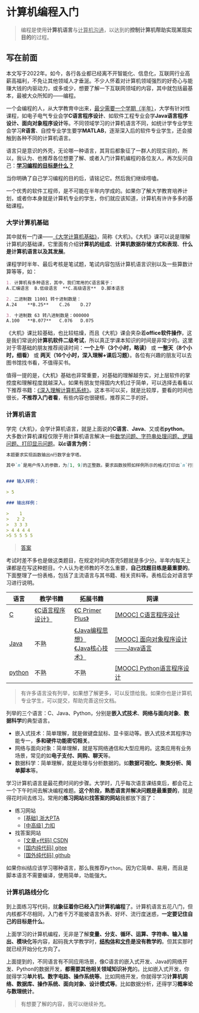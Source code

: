 # 计算机编程入门

> 编程是使用**计算机语言**与<u>计算机沟通</u>，以达到的**控制计算机帮助实现某现实目的**的过程。



## 写在前面

本文写于2022年。如今，各行各业都已经离不开智能化、信息化，互联网行业高薪高福利，不免让其他领域人才垂涎。不少人怀着对计算机领域强烈的好奇心与能赚大钱的内驱动力，或多或少，想要了解一下互联网领域的内容，其中就包括最基本，最被大众所知的——编程。

一个会编程的人，从大学教育中出来，<u>最少需要一个学期（半年）</u>，大学有针对性课程，如电子电气专业会学**C语言程序设计**、如软件工程专业会学**Java语言程序设计、面向对象程序设计**等。不同领域学习的计算机语言不同，如统计学专业学生会学习**R语言**、自控专业学生要学**MATLAB**，逐渐深入后的软件专业学生，还会接触到各种不同的计算机语言。

语言只是意识的外壳，无论哪一种语言，其背后都象征了一群人的现实目的，所以，我认为、也推荐各位想要了解、或者入门计算机编程的各位友人，再次反问自己：<u>**学习编程的目标是什么？**</u>

当你明确了自己学习编程的目的后，请铭记它。然后我们继续唠嗑。



一个优秀的软件工程师，是不可能在半年内学成的。如果你了解大学教育培养计划，或者你本身就是计算机专业的学生，你们就应该知道，计算机有许许多多的基础课程。



### 大学计算机基础

其中就有一门课——[《大学计算机基础》](http://product.dangdang.com/25337911.html)，简称《大机》。《大机》课可以说是理解计算机的基础课，它里面有介绍**计算机的组成**、**计算机数据存储方式和表现**、**什么是计算机语言以及其发展**。

课程学时半年、最后考核是笔试题，笔试内容包括计算机语言识别以及一些算数计算等等，如：

```markdown
1. 计算机有多种语言，其中，我们常用的C语言属于：
A.汇编语言	B.低级语言	**C.高级语言**	D.脚本语言

2. 二进制数 11001 转十进制数是：
A.24	**B.25**	C.26	D.27

3. 十进制数 63 转八进制数是：000000
A.100	**B.077**	C.076	D.075
```

《大机》课比较基础，也比较枯燥，而且《大机》课会夹杂着**office软件操作**，这是我们常说的**计算机软件二级考试**，所以真正学课本知识的时间是非常少的。这里对于零基础的朋友推荐阅读时间：**一个上午（3个小时，略读）** 或 **一整天（8个小时，细看）** 或 **两天（16个小时，深入理解+课后习题）**。各位有兴趣的朋友可以去图书馆找书看，不值得买书。

值得一提的是，《大机》基础也非常重要，对基础的理解越夯实，对上层软件的掌控度和理解程度就越深入。如果有朋友觉得国内大机过于简单，可以选择去看看以下推荐书籍：[《深入理解计算机系统》](http://product.dangdang.com/24106647.html)。这本书可以买，就是比较厚，要看的时间也很长，**不推荐入门者看**，有些内容也很硬核，推荐买二手的好。



### 计算机语言

学完《大机》，会学计算机语言，就是上面说的**C语言**、**Java**、又或者**python**。大多数计算机课程仅限于用计算机语言解决一些<u>数学问题、字符串处理问题、逻辑问题、打印显示问题</u>。**以c语言为例：**

```markdown
本题要求实现函数输出n行数字金字塔。

其中`n`是用户传入的参数，为[1, 9]的正整数。要求函数按照如样例所示的格式打印出`n`行数字金字塔。注意每个数字后面跟一个空格。


### 输入样例：

> 5

### 输出样例：

>    1
>   2 2
>  3 3 3
> 4 4 4 4
>5 5 5 5 5
```

> [答案](https://blog.csdn.net/zcolaz/article/details/109208308?ops_request_misc=%257B%2522request%255Fid%2522%253A%2522164411692416780357265800%2522%252C%2522scm%2522%253A%252220140713.130102334..%2522%257D&request_id=164411692416780357265800&biz_id=0&utm_medium=distribute.pc_search_result.none-task-blog-2~all~top_positive~default-1-109208308.pc_search_insert_es_download&utm_term=%E6%95%B0%E5%AD%97%E9%87%91%E5%AD%97%E5%A1%94+&spm=1018.2226.3001.4187)

考试时差不多也是做这类题目，在规定时间内答完5题就是多少分。半年内每天上课都是在写这种题目。个人认为老师教的不怎么重要，**自己找题目练是最重要的**。下面整理了一份表格，包括了主流语言与其书籍、相关资料等。表格后会对语言学习进行说明。

| 语言                                                         | 教学书籍                                                     | 拓展书籍                                                     | 网课                                                         |
| ------------------------------------------------------------ | ------------------------------------------------------------ | ------------------------------------------------------------ | ------------------------------------------------------------ |
| [C]()                                                        | [《C语言程序设计》](http://product.dangdang.com/23194862.html) | [《C Primer Plus》](http://product.dangdang.com/28518608.html) | [[MOOC] C语言程序设计](https://www.icourse163.org/course/ZJU-9001?from=searchPage) |
| [Java](https://github.com/Coveros/helloworld/blob/master/src/main/java/com/coveros/demo/helloworld/HelloWorld.java) | 不熟                                                         | [《Java编程思想》](http://product.dangdang.com/1098353206.html)<br/>[《Java核心技术》](http://product.dangdang.com/28487152.html) | [[MOOC] 面向对象程序设计——Java语言](https://www.icourse163.org/course/zju-1001542001?tid=1001619001) |
| [python](https://gitee.com/mangrovecoder/hello-world/blob/master/src/hello_world.py) | 不熟                                                         | 不熟                                                         | [[MOOC] Python语言程序设计](https://www.icourse163.org/course/BIT-268001?from=searchPage) |

> 有许多语言没有列举，如果想了解更多，可以反馈给我。如果你也是计算机专业学生，可以提交，帮助完善这份文档。

列举的三个语言：C、Java、Python，分别是**嵌入式技术**、**网络与面向对象**、**数据科学**的典型语言。

- 嵌入式技术：简单理解，就是做键盘鼠标、显卡驱动等。嵌入式技术其程序功能专一，**多和硬件功能密切相关**。
- 网络与面向对象：简单理解，就是写网络通信和大型应用的。这类应用有业务场景，常见的如**电子支付、网购、聊天**等。
- 数据科学：简单理解，就是处理与分析数据的。如**数据可视化、聚类分析、简单脚本**等。

学习计算机语言是最花费时间的步骤。大学时，几乎每次语言课结束后，都会花上一个下午时间去解决编程难题。**这个阶段，熟悉语言并解决问题是最重要的**，就是得花时间去练习。常用的**练习网站**和**找答案的网站**我都放下面了：

- 练习网站
  - [[基础] 浙大PTA](https://pintia.cn/)
  - [[中高级] 力扣](https://leetcode-cn.com/)
- 找答案网站
  - [[文章+代码] CSDN](https://www.csdn.net/)
  - [[国内纯代码] gitee](https://gitee.com/)
  - [[国外纯代码] github](https://github.com/)



如果你纠结应该学习哪种语言，那么我推荐`Python`。因为它简单、易用，而且是脚本语言不需要编译，使用简单，功能强大。



### 计算机路线分化

到上面练习写代码，就**象征着你已经入门计算机编程**了。计算机语言五花八门，但内核都不尽相同，入门者千万不能被语言外表、好坏、流行度迷惑，**一定要记住自己的目标是什么**。

上面学习的计算机编程，无非是了解**变量、分支、循环、运算、字符串、输入输出、模块化**等内容，起码我大学教学时，**<u>结构体</u>和<u>文件</u>是没有教学的**。但其实那时就已经开始分化方向了。

上面提到的，不同语言有不同应用场景，像C语言的嵌入式开发、Java的网络开发、Python的数据开发，**都需要其他相关领域知识补充**的。比如嵌入式开发，你就得学习**单片机、数字电路、操作系统等**。比如网络开发，你就得学习**计算机网络、数据库、操作系统、面向对象、设计模式等**。比如数据分析，还得学习**概率论与数理统计**。

> 有想要了解的内容，我可以继续补充。